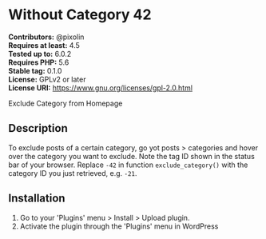 # Without Category 42 #
**Contributors:** @pixolin  
**Requires at least:** 4.5  
**Tested up to:** 6.0.2  
**Requires PHP:** 5.6  
**Stable tag:** 0.1.0  
**License:** GPLv2 or later  
**License URI:** https://www.gnu.org/licenses/gpl-2.0.html  

Exclude Category from Homepage

## Description ##

To exclude posts of a certain category, go yot posts > categories and
hover over the category you want to exclude. Note the tag ID shown in
the status bar of your browser. Replace `-42` in function
`exclude_category()` with the category ID you just retrieved, e.g. `-21`.

## Installation ##


1. Go to your 'Plugins' menu > Install > Upload plugin.
2. Activate the plugin through the 'Plugins' menu in WordPress

